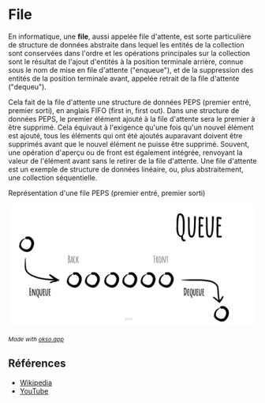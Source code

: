 # File

En informatique, une **file**, aussi appelée file d'attente, est
sorte particulière de structure de données abstraite dans lequel
les entités de la collection sont conservées dans l'ordre et les
opérations principales sur la collection sont le résultat de l'ajout
d'entités à la position terminale arrière, connue sous le nom de mise
en file d'attente ("enqueue"), et de la suppression des entités de la
position terminale avant, appelée retrait de la file d'attente ("dequeu").

Cela fait de la file d'attente une structure de données PEPS (premier entré,
premier sorti), en anglais FIFO (first in, first out). Dans une structure de données
PEPS, le premier élément ajouté à la file d'attente sera le premier à être
supprimé. Cela équivaut à l'exigence qu'une fois qu'un nouvel élément est
ajouté, tous les éléments qui ont été ajoutés auparavant doivent être supprimés
avant que le nouvel élément ne puisse être supprimé. Souvent, une opération d'aperçu
ou de front est également intégrée, renvoyant la valeur de l'élément avant
sans le retirer de la file d'attente. Une file d'attente est un exemple de
structure de données linéaire, ou, plus abstraitement, une collection séquentielle.

Représentation d'une file PEPS (premier entré, premier sorti)

![Queue](./images/queue.jpeg)

<small><i>Made with <a href="https://okso.app">okso.app</a></i></small>

## Références

- [Wikipedia](https://fr.wikipedia.org/wiki/File_(structure_de_donn%C3%A9es))
- [YouTube](https://www.youtube.com/watch?v=wjI1WNcIntg&list=PLLXdhg_r2hKA7DPDsunoDZ-Z769jWn4R8&index=3&)
